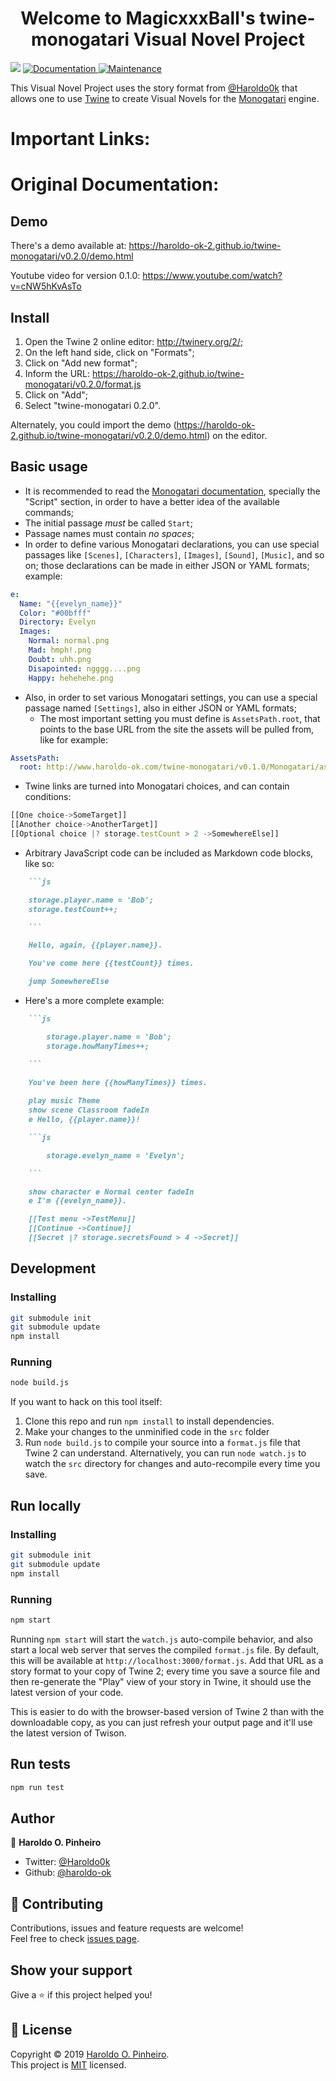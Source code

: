 <h1 align="center">Welcome to MagicxxxBall's twine-monogatari Visual Novel Project </h1>
<p>
  <img src="https://img.shields.io/badge/version-0.1.0-blue.svg?cacheSeconds=2592000" />
  <a href="https://github.com/haroldo-ok/twine-monogatari#readme">
    <img alt="Documentation" src="https://img.shields.io/badge/documentation-yes-brightgreen.svg" target="_blank" />
  </a>
  <a href="https://github.com/haroldo-ok/twine-monogatari/graphs/commit-activity">
    <img alt="Maintenance" src="https://img.shields.io/badge/Maintained%3F-yes-green.svg" target="_blank" />
  </a>
</p>

This Visual Novel Project uses the story format from [@Haroldo0k](https://github.com/haroldo-ok/twine-monogatari) that allows one to use [Twine](https://twinery.org/) to create Visual Novels for the [Monogatari](http://monogatari.io) engine.


# Important Links:

##


# Original Documentation:

## Demo

There's a demo available at: https://haroldo-ok-2.github.io/twine-monogatari/v0.2.0/demo.html

Youtube video for version 0.1.0: https://www.youtube.com/watch?v=cNW5hKvAsTo

## Install

1. Open the Twine 2 online editor: http://twinery.org/2/;
2. On the left hand side, click on "Formats";
3. Click on "Add new format";
4. Inform the URL: https://haroldo-ok-2.github.io/twine-monogatari/v0.2.0/format.js
5. Click on "Add";
6. Select "twine-monogatari 0.2.0".

Alternately, you could import the demo (https://haroldo-ok-2.github.io/twine-monogatari/v0.2.0/demo.html) on the editor.

## Basic usage

* It is recommended to read the [Monogatari documentation](https://developers.monogatari.io/documentation/script/audio), specially the "Script" section, in order to have a better idea of the available commands;
* The initial passage *must* be called `Start`;
* Passage names must contain *no spaces*;
* In order to define various  Monogatari declarations, you can use special passages like `[Scenes]`, `[Characters]`, `[Images]`, `[Sound]`, `[Music]`, and so on; those declarations can be made in either JSON or YAML formats; example:
```yaml
e:
  Name: "{{evelyn_name}}"
  Color: "#00bfff"
  Directory: Evelyn
  Images:
    Normal: normal.png
    Mad: hmph!.png
    Doubt: uhh.png
    Disapointed: ngggg....png
    Happy: hehehehe.png
```
* Also, in order to set various Monogatari settings, you can use a special passage named `[Settings]`, also in either JSON or YAML formats;
	* The most important setting you must define is `AssetsPath.root`, that points to the base URL from the site the assets will be pulled from, like for example:
	
```yaml
AssetsPath:
  root: http://www.haroldo-ok.com/twine-monogatari/v0.1.0/Monogatari/assets
```

* Twine links are turned into Monogatari choices, and can contain conditions:

```javascript
[[One choice->SomeTarget]]
[[Another choice->AnotherTarget]]
[[Optional choice |? storage.testCount > 2 ->SomewhereElse]]
```

* Arbitrary JavaScript code can be included as Markdown code blocks, like so:

```markdown
	```js

	storage.player.name = 'Bob';
	storage.testCount++;

	```

	Hello, again, {{player.name}}.

	You've come here {{testCount}} times.

	jump SomewhereElse
```

* Here's a more complete example:

```markdown
	```js

		storage.player.name = 'Bob';
		storage.howManyTimes++;

	```
	
	You've been here {{howManyTimes}} times.

	play music Theme
	show scene Classroom fadeIn
	e Hello, {{player.name}}!

	```js

		storage.evelyn_name = 'Evelyn';

	```

	show character e Normal center fadeIn
	e I'm {{evelyn_name}}.

	[[Test menu ->TestMenu]]
	[[Continue ->Continue]]
	[[Secret |? storage.secretsFound > 4 ->Secret]]
```

## Development

### Installing

```sh
git submodule init
git submodule update
npm install
```

### Running

```sh
node build.js
```

If you want to hack on this tool itself:

1. Clone this repo and run `npm install` to install dependencies.
2. Make your changes to the unminified code in the `src` folder
3. Run `node build.js` to compile your source into a `format.js` file that Twine 2 can understand. Alternatively, you can run `node watch.js` to watch the `src` directory for changes and auto-recompile every time you save.


## Run locally

### Installing

```sh
git submodule init
git submodule update
npm install
```

### Running

```sh
npm start
```

Running `npm start` will start the `watch.js` auto-compile behavior, and also start a local web server that serves the compiled `format.js` file. By default, this will be available at `http://localhost:3000/format.js`. Add that URL as a story format to your copy of Twine 2; every time you save a source file and then re-generate the "Play" view of your story in Twine, it should use the latest version of your code.

This is easier to do with the browser-based version of Twine 2 than with the downloadable copy, as you can just refresh your output page and it'll use the latest version of Twison.

## Run tests

```sh
npm run test
```

## Author

👤 **Haroldo O. Pinheiro**

* Twitter: [@Haroldo0k](https://twitter.com/Haroldo0k)
* Github: [@haroldo-ok](https://github.com/haroldo-ok)

## 🤝 Contributing

Contributions, issues and feature requests are welcome!<br />Feel free to check [issues page](https://github.com/haroldo-ok/twine-monogatari/issues).

## Show your support

Give a ⭐️ if this project helped you!

## 📝 License

Copyright © 2019 [Haroldo O. Pinheiro](https://github.com/haroldo-ok).<br />
This project is [MIT](https://github.com/haroldo-ok/twine-monogatari/blob/master/LICENSE) licensed.

